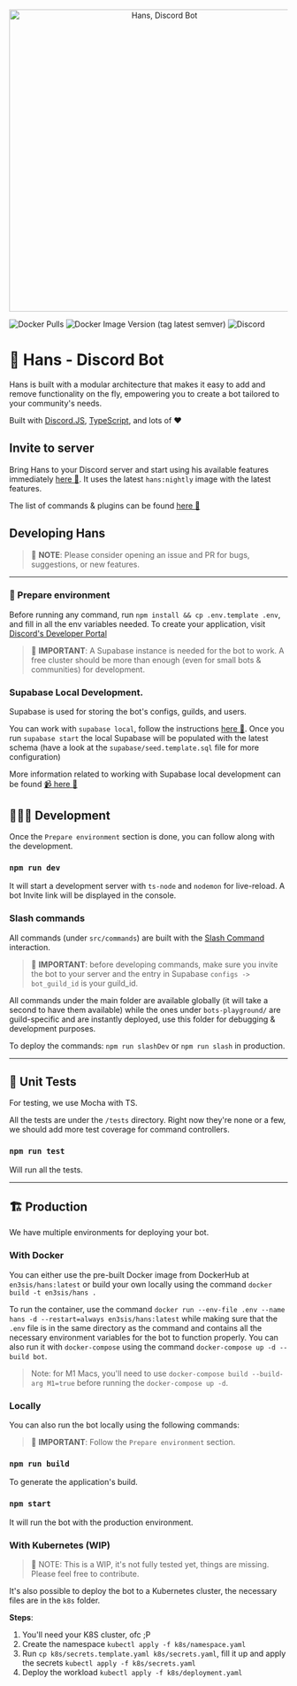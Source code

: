 <div align="center">
	<br />
	<p>
		<a href="https://hans.app">
            <img src="https://raw.githubusercontent.com/en3sis/hans/main/docs/images/github.png" width="546" alt="Hans, Discord Bot" />
        </a>
	</p>
</div>

![Docker Pulls](https://img.shields.io/docker/pulls/en3sis/hans?style=for-the-badge)
![Docker Image Version (tag latest semver)](https://img.shields.io/docker/v/en3sis/hans/latest?label=production%20image&style=for-the-badge)
![Discord](https://img.shields.io/discord/904719402044383273?style=for-the-badge)

# 🤖 Hans - Discord Bot

Hans is built with a modular architecture that makes it easy to add and remove functionality on the fly, empowering you to create a bot tailored to your community's needs.

Built with [Discord.JS](https://discord.js.org/#/), [TypeScript](https://www.typescriptlang.org/), and lots of ❤️

## Invite to server

Bring Hans to your Discord server and start using his available features immediately [here 🔗](https://discord.com/oauth2/authorize?client_id=403523619222847488). It uses the latest `hans:nightly` image with the latest features.

The list of commands & plugins can be found [here 🔗](https://github.com/en3sis/hans/wiki/Commands-&-Plugins)

## Developing Hans

> 🪬 **NOTE**: Please consider opening an issue and PR for bugs, suggestions, or new features.

---

### 🔅 Prepare environment

Before running any command, run `npm install && cp .env.template .env`, and fill in all the env variables needed. To create your application, visit [Discord's Developer Portal](https://discord.com/developers/docs/intro)

> 🪬 **IMPORTANT**: A Supabase instance is needed for the bot to work. A free cluster should be more than enough (even for small bots & communities) for development.

### Supabase Local Development.

Supabase is used for storing the bot's configs, guilds, and users.

You can work with `supabase local`, follow the instructions [here 🔗](https://supabase.io/docs/guides/local-development).
Once you run `supabase start` the local Supabase will be populated with the latest schema (have a look at the `supabase/seed.template.sql` file for more configuration)

More information related to working with Supabase local development can be found [📹 here 🔗](https://www.youtube.com/watch?v=N0Wb85m3YMI)

## 👩🏼‍💻 Development

Once the `Prepare environment` section is done, you can follow along with the development.

### `npm run dev`

It will start a development server with `ts-node` and `nodemon` for live-reload. A bot Invite link will be displayed in the console.

### Slash commands

All commands (under `src/commands`) are built with the [Slash Command](https://discordjs.guide/interactions/slash-commands.html) interaction.

> 🪬 **IMPORTANT**: before developing commands, make sure you invite the bot to your server and the entry in Supabase `configs -> bot_guild_id` is your guild_id.

All commands under the main folder are available globally (it will take a second to have them available) while the ones under `bots-playground/` are guild-specific and are instantly deployed, use this folder for debugging & development purposes.

To deploy the commands: `npm run slashDev` or `npm run slash` in production.

---

## 🧪 Unit Tests

For testing, we use Mocha with TS.

All the tests are under the `/tests` directory. Right now they're none or a few, we should add more test coverage for command controllers.

### `npm run test`

Will run all the tests.

---

## 🏗 Production

We have multiple environments for deploying your bot.

### With Docker

You can either use the pre-built Docker image from DockerHub at `en3sis/hans:latest` or build your own locally using the command `docker build -t en3sis/hans .`

To run the container, use the command `docker run --env-file .env --name hans -d --restart=always en3sis/hans:latest` while making sure that the `.env` file is in the same directory as the command and contains all the necessary environment variables for the bot to function properly.
You can also run it with `docker-compose` using the command `docker-compose up -d --build bot`.

> Note: for M1 Macs, you'll need to use `docker-compose build --build-arg M1=true` before running the `docker-compose up -d`.

### Locally

You can also run the bot locally using the following commands:

> 🪬 **IMPORTANT**: Follow the `Prepare environment` section.

### `npm run build`

To generate the application's build.

### `npm start`

It will run the bot with the production environment.

### With Kubernetes (WIP)

> 💢 NOTE: This is a WIP, it's not fully tested yet, things are missing. Please feel free to contribute.

It's also possible to deploy the bot to a Kubernetes cluster, the necessary files are in the `k8s` folder.

**Steps**:

1. You'll need your K8S cluster, ofc ;P
2. Create the namespace `kubectl apply -f k8s/namespace.yaml`
3. Run `cp k8s/secrets.template.yaml k8s/secrets.yaml`, fill it up and apply the secrets `kubectl apply -f k8s/secrets.yaml`
4. Deploy the workload `kubectl apply -f k8s/deployment.yaml`
